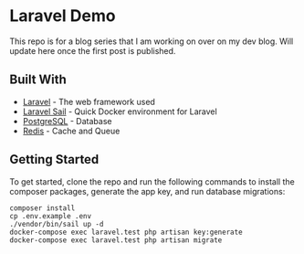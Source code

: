 # Laravel Demo

This repo is for a blog series that I am working on over on my dev blog. Will update here once the first post is published.

## Built With

* [Laravel](https://laravel.com/) - The web framework used
* [Laravel Sail](https://laravel.com/docs/10.x/sail) - Quick Docker environment for Laravel
* [PostgreSQL](https://www.postgresql.org/) - Database
* [Redis](https://redis.io/) - Cache and Queue

## Getting Started

To get started, clone the repo and run the following commands to install the composer packages, generate the app key, and run database migrations:

```
composer install
cp .env.example .env
./vendor/bin/sail up -d
docker-compose exec laravel.test php artisan key:generate
docker-compose exec laravel.test php artisan migrate
```